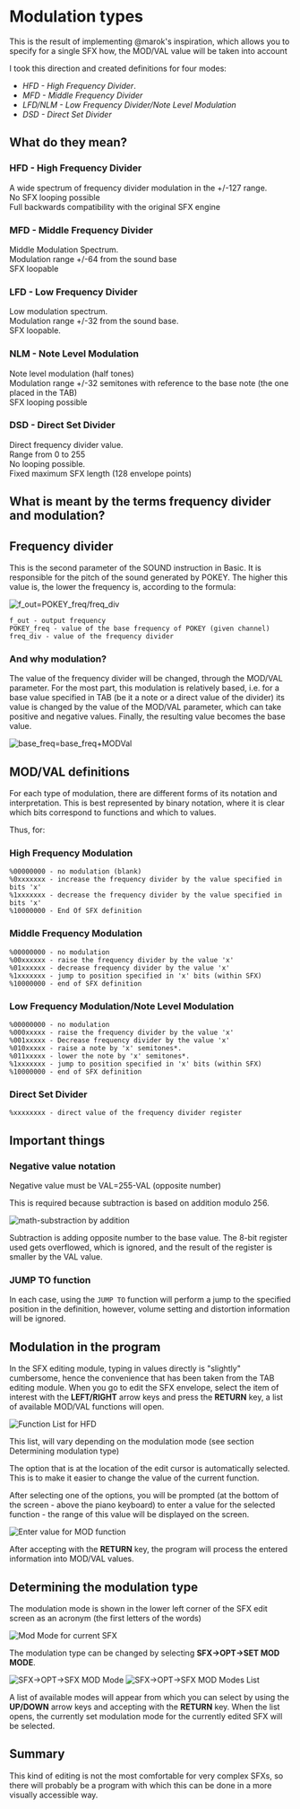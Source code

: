 # Modulation types

This is the result of implementing @marok's inspiration, which allows you to specify for a single SFX how, the MOD/VAL value will be taken into account

I took this direction and created definitions for four modes:

- *HFD - High Frequency Divider*.
- *MFD - Middle Frequency Divider*
- *LFD/NLM - Low Frequency Divider/Note Level Modulation*
- *DSD - Direct Set Divider*

## What do they mean?

### HFD - High Frequency Divider
A wide spectrum of frequency divider modulation in the +/-127 range.  
No SFX looping possible  
Full backwards compatibility with the original SFX engine

### MFD - Middle Frequency Divider
Middle Modulation Spectrum.  
Modulation range +/-64 from the sound base  
SFX loopable

### LFD - Low Frequency Divider
Low modulation spectrum.  
Modulation range +/-32 from the sound base.  
SFX loopable.

### NLM - Note Level Modulation
Note level modulation (half tones)  
Modulation range +/-32 semitones with reference to the base note (the one placed in the TAB)  
SFX looping possible

### DSD - Direct Set Divider
Direct frequency divider value.  
Range from 0 to 255  
No looping possible.  
Fixed maximum SFX length (128 envelope points)

## What is meant by the terms frequency divider and modulation?

## Frequency divider

This is the second parameter of the SOUND instruction in Basic. It is responsible for the pitch of the sound generated by POKEY. The higher this value is, the lower the frequency is, according to the formula:

![f_out=POKEY_freq/freq_div](./imgs/math-frequency_divider_formula.png)

~~~
f_out - output frequency
POKEY_freq - value of the base frequency of POKEY (given channel)
freq_div - value of the frequency divider
~~~

### And why modulation?

The value of the frequency divider will be changed, through the MOD/VAL parameter. For the most part, this modulation is relatively based, i.e. for a base value specified in TAB (be it a note or a direct value of the divider) its value is changed by the value of the MOD/VAL parameter, which can take positive and negative values. Finally, the resulting value becomes the base value.

![base_freq=base_freq+MODVal](./imgs/math-modulation_formula.png)

## MOD/VAL definitions

For each type of modulation, there are different forms of its notation and interpretation. This is best represented by binary notation, where it is clear which bits correspond to functions and which to values.

Thus, for:

### High Frequency Modulation

~~~
%00000000 - no modulation (blank)
%0xxxxxxx - increase the frequency divider by the value specified in bits 'x'
%1xxxxxxx - decrease the frequency divider by the value specified in bits 'x'
%10000000 - End Of SFX definition
~~~

### Middle Frequency Modulation

~~~
%00000000 - no modulation
%00xxxxxx - raise the frequency divider by the value 'x'
%01xxxxxx - decrease frequency divider by the value 'x'
%1xxxxxxx - jump to position specified in 'x' bits (within SFX)
%10000000 - end of SFX definition
~~~

### Low Frequency Modulation/Note Level Modulation

~~~
%00000000 - no modulation
%000xxxxx - raise the frequency divider by the value 'x'
%001xxxxx - Decrease frequency divider by the value 'x'
%010xxxxx - raise a note by 'x' semitones*.
%011xxxxx - lower the note by 'x' semitones*.
%1xxxxxxx - jump to position specified in 'x' bits (within SFX)
%10000000 - end of SFX definition
~~~

### Direct Set Divider

~~~
%xxxxxxxx - direct value of the frequency divider register
~~~

## Important things

### Negative value notation

Negative value must be VAL=255-VAL (opposite number)

This is required because subtraction is based on addition modulo 256.

![math-substraction by addition](./imgs/math-substraction_by_addition.png)

Subtraction is adding opposite number to the base value.
The 8-bit register used gets overflowed, which is ignored, and the result of the register is smaller by the VAL value.

### JUMP TO function

In each case, using the `JUMP TO` function will perform a jump to the specified position in the definition, however, volume setting and distortion information will be ignored.

## Modulation in the program

In the SFX editing module, typing in values directly is "slightly" cumbersome, hence the convenience that has been taken from the TAB editing module.
When you go to edit the SFX envelope, select the item of interest with the __LEFT/RIGHT__ arrow keys and press the __RETURN__ key, a list of available MOD/VAL functions will open.

![Function List for HFD](./imgs/SFX-Edit_mode-Function_List_for_HFD.png)

This list, will vary depending on the modulation mode (see section Determining modulation type)

The option that is at the location of the edit cursor is automatically selected. This is to make it easier to change the value of the current function.

After selecting one of the options, you will be prompted (at the bottom of the screen - above the piano keyboard) to enter a value for the selected function - the range of this value will be displayed on the screen.

![Enter value for MOD function](./imgs/SFX-Edit_mode-Enter_value_for_function.png)

After accepting with the __RETURN__ key, the program will process the entered information into MOD/VAL values.

## Determining the modulation type

The modulation mode is shown in the lower left corner of the SFX edit screen as an acronym (the first letters of the words)

![Mod Mode for current SFX](./imgs/SFX-Edit_mode-Mod_Mode_for_current_SFX.png)

The modulation type can be changed by selecting __SFX->OPT->SET MOD MODE__.

![SFX->OPT->SFX MOD Mode](./imgs/SFX-OPT-SFX_MOD_Mode.png) ![SFX->OPT->SFX MOD Modes List](./imgs/SFX-OPT-SFX_MOD_Mode_List.png)

A list of available modes will appear from which you can select by using the __UP/DOWN__ arrow keys and accepting with the __RETURN__ key. When the list opens, the currently set modulation mode for the currently edited SFX will be selected.

## Summary

This kind of editing is not the most comfortable for very complex SFXs, so there will probably be a program with which this can be done in a more visually accessible way.
